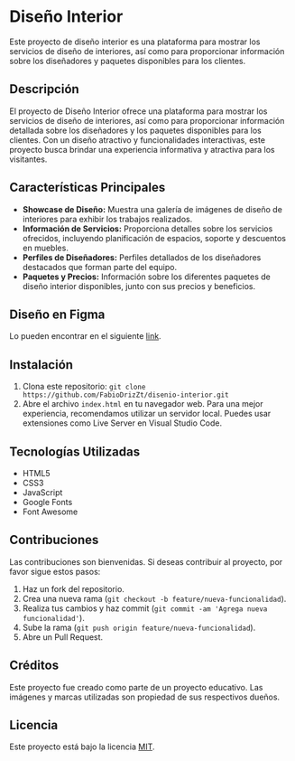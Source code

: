 # Diseño Interior

Este proyecto de diseño interior es una plataforma para mostrar los servicios de diseño de interiores, así como para proporcionar información sobre los diseñadores y paquetes disponibles para los clientes.

## Descripción

El proyecto de Diseño Interior ofrece una plataforma para mostrar los servicios de diseño de interiores, así como para proporcionar información detallada sobre los diseñadores y los paquetes disponibles para los clientes. Con un diseño atractivo y funcionalidades interactivas, este proyecto busca brindar una experiencia informativa y atractiva para los visitantes.

## Características Principales

- **Showcase de Diseño:** Muestra una galería de imágenes de diseño de interiores para exhibir los trabajos realizados.
- **Información de Servicios:** Proporciona detalles sobre los servicios ofrecidos, incluyendo planificación de espacios, soporte y descuentos en muebles.
- **Perfiles de Diseñadores:** Perfiles detallados de los diseñadores destacados que forman parte del equipo.
- **Paquetes y Precios:** Información sobre los diferentes paquetes de diseño interior disponibles, junto con sus precios y beneficios.

## Diseño en Figma

Lo pueden encontrar en el siguiente [link](https://www.figma.com/design/GD4QEk6pFQWdlCZK5qVloO/Dise%C3%B1o-interior?node-id=0-1&t=eg2tFLWqqsvZq6Rr-1).

## Instalación

1. Clona este repositorio: `git clone https://github.com/FabioDrizZt/disenio-interior.git`
2. Abre el archivo `index.html` en tu navegador web. Para una mejor experiencia, recomendamos utilizar un servidor local. Puedes usar extensiones como Live Server en Visual Studio Code.

## Tecnologías Utilizadas

- HTML5
- CSS3
- JavaScript
- Google Fonts
- Font Awesome

## Contribuciones

Las contribuciones son bienvenidas. Si deseas contribuir al proyecto, por favor sigue estos pasos:

1. Haz un fork del repositorio.
2. Crea una nueva rama (`git checkout -b feature/nueva-funcionalidad`).
3. Realiza tus cambios y haz commit (`git commit -am 'Agrega nueva funcionalidad'`).
4. Sube la rama (`git push origin feature/nueva-funcionalidad`).
5. Abre un Pull Request.

## Créditos

Este proyecto fue creado como parte de un proyecto educativo. Las imágenes y marcas utilizadas son propiedad de sus respectivos dueños.

## Licencia

Este proyecto está bajo la licencia [MIT](https://opensource.org/licenses/MIT).
